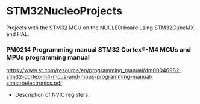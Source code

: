 # STM32NucleoProjects
Projects with the STM32 MCU on the NUCLEO board using STM32CubeMX and HAL.

### PM0214 Programming manual STM32 Cortex®-M4 MCUs and MPUs programming manual

https://www.st.com/resource/en/programming_manual/dm00046982-stm32-cortex-m4-mcus-and-mpus-programming-manual-stmicroelectronics.pdf

- Description of NVIC registers.

